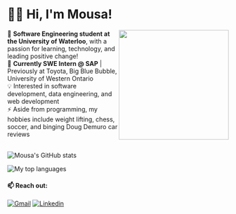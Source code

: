 # 🙋‍♂️ Hi, I'm Mousa!

<img align="right" src="https://media2.giphy.com/media/xVRRDVP6lqtNQJrzN7/giphy.gif" height="250"> 🏫 **Software Engineering student at the University of Waterloo**, with a passion for learning, technology, and leading positive change! 
<br />
🏢 **Currently SWE Intern @ SAP** | Previously at Toyota, Big Blue Bubble, University of Western Ontario
<br />
💡 Interested in software development, data engineering, and web development
<br />
⚡ Aside from programming, my hobbies include weight lifting, chess, soccer, and binging Doug Demuro car reviews
<br />
<br />

![Mousa's GitHub stats](https://github-readme-stats.vercel.app/api?username=MousaZourob&count_private=true&show_icons=true&theme=dark&hide=contribs,issues,prs)


![My top languages](https://github-readme-stats.vercel.app/api/top-langs/?username=MousaZourob&exclude_repo=Cuber&layout=compact&theme=dark)

#### 📫 Reach out:
[![Gmail](https://img.shields.io/badge/-mousa.zourob@uwaterloo.ca-c14438?logo=Gmail&logoColor=white)](mailto:mousa.zourob@uwaterloo.ca)
[![Linkedin](https://img.shields.io/badge/-Mousa_Zouorb-blue?logo=Linkedin&logoColor=white)](https://www.linkedin.com/in/mousazourob/) 
